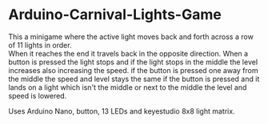 # Arduino-Carnival-Lights-Game
This a minigame where the active light moves back and forth across a row of 11 lights in order.  
When it reaches the end it travels back in the opposite direction.
When a button is pressed the light stops and if the light stops in the middle the level increases also increasing the speed.
if the button is pressed one away from the middle the speed and level stays the same
if the button is pressed and it lands on a light which isn't the middle or next to the middle the level and speed is lowered.

Uses Arduino Nano, button, 13 LEDs and keyestudio 8x8 light matrix.
